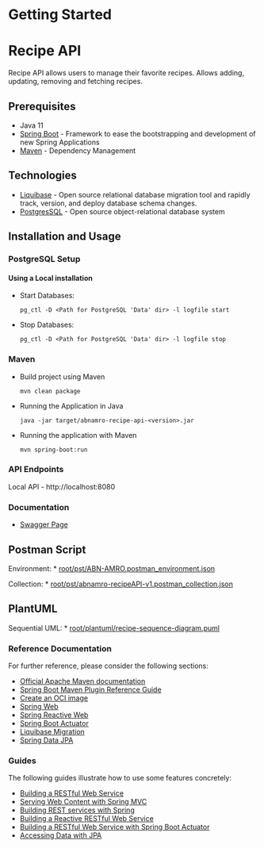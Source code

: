 # Getting Started

# Recipe API
Recipe API allows users to manage their favorite recipes. Allows adding, updating, removing and fetching recipes.


## Prerequisites
- Java 11
- <a href="https://spring.io/projects/spring-boot">Spring Boot</a> - Framework to ease the bootstrapping and development of new Spring Applications
- <a href="https://maven.apache.org/">Maven</a> - Dependency Management

## Technologies
- <a href="https://www.liquibase.org/">Liquibase</a> - Open source relational database migration tool and rapidly track, version, and deploy database schema changes.
- <a href="https://www.postgresql.org/about/">PostgresSQL</a> - Open source object-relational database system


## Installation and Usage

### PostgreSQL Setup
#### Using a Local installation

- Start Databases:

  ```shell
  pg_ctl -D <Path for PostgreSQL 'Data' dir> -l logfile start
  ```

- Stop Databases:
  ```shell
  pg_ctl -D <Path for PostgreSQL 'Data' dir> -l logfile stop
  ```

### Maven
- Build project using Maven

  ```shell
  mvn clean package
  ```

- Running the Application in Java

  ```shell
  java -jar target/abnamro-recipe-api-<version>.jar
  ```

- Running the application with Maven
    ```shell
    mvn spring-boot:run
    ```

### API Endpoints
Local API - http://localhost:8080

### Documentation

* [Swagger Page](http://127.0.0.1:8080/swagger-ui/index.html)

## Postman Script
Environment: * [root/pst/ABN-AMRO.postman_environment.json ]({{PROJECT_ROOT}}/pst/ABN-AMRO.postman_environment.json)

Collection: * [root/pst/abnamro-recipeAPI-v1.postman_collection.json ]({{PROJECT_ROOT}}/pst/abnamro-recipeAPI-v1.postman_collection.json)

## PlantUML
Sequential UML: * [root/plantuml/recipe-sequence-diagram.puml ]({{PROJECT_ROOT}}/pst/ABN-AMRO.postman_environment.json)

### Reference Documentation

For further reference, please consider the following sections:

* [Official Apache Maven documentation](https://maven.apache.org/guides/index.html)
* [Spring Boot Maven Plugin Reference Guide](https://docs.spring.io/spring-boot/docs/2.7.3/maven-plugin/reference/html/)
* [Create an OCI image](https://docs.spring.io/spring-boot/docs/2.7.3/maven-plugin/reference/html/#build-image)
* [Spring Web](https://docs.spring.io/spring-boot/docs/2.7.3/reference/htmlsingle/#web)
* [Spring Reactive Web](https://docs.spring.io/spring-boot/docs/2.7.3/reference/htmlsingle/#web.reactive)
* [Spring Boot Actuator](https://docs.spring.io/spring-boot/docs/2.7.3/reference/htmlsingle/#actuator)
* [Liquibase Migration](https://docs.spring.io/spring-boot/docs/2.7.3/reference/htmlsingle/#howto.data-initialization.migration-tool.liquibase)
* [Spring Data JPA](https://docs.spring.io/spring-boot/docs/2.7.3/reference/htmlsingle/#data.sql.jpa-and-spring-data)

### Guides

The following guides illustrate how to use some features concretely:

* [Building a RESTful Web Service](https://spring.io/guides/gs/rest-service/)
* [Serving Web Content with Spring MVC](https://spring.io/guides/gs/serving-web-content/)
* [Building REST services with Spring](https://spring.io/guides/tutorials/rest/)
* [Building a Reactive RESTful Web Service](https://spring.io/guides/gs/reactive-rest-service/)
* [Building a RESTful Web Service with Spring Boot Actuator](https://spring.io/guides/gs/actuator-service/)
* [Accessing Data with JPA](https://spring.io/guides/gs/accessing-data-jpa/)

